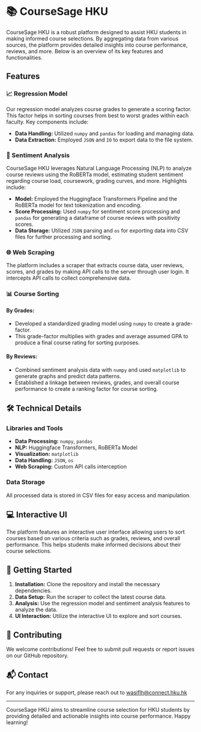 # 📚 CourseSage HKU

CourseSage HKU is a robust platform designed to assist HKU students in making informed course selections. By aggregating data from various sources, the platform provides detailed insights into course performance, reviews, and more. Below is an overview of its key features and functionalities.

## Features

### 📈 Regression Model
Our regression model analyzes course grades to generate a scoring factor. This factor helps in sorting courses from best to worst grades within each faculty. Key components include:
- **Data Handling:** Utilized `numpy` and `pandas` for loading and managing data.
- **Data Extraction:** Employed `JSON` and `IO` to export data to the file system.

### 🧠 Sentiment Analysis
CourseSage HKU leverages Natural Language Processing (NLP) to analyze course reviews using the RoBERTa model, estimating student sentiment regarding course load, coursework, grading curves, and more. Highlights include:
- **Model:** Employed the Huggingface Transformers Pipeline and the RoBERTa model for text tokenization and encoding.
- **Score Processing:** Used `numpy` for sentiment score processing and `pandas` for generating a dataframe of course reviews with positivity scores.
- **Data Storage:** Utilized `JSON` parsing and `os` for exporting data into CSV files for further processing and sorting.

### 🌐 Web Scraping
The platform includes a scraper that extracts course data, user reviews, scores, and grades by making API calls to the server through user login. It intercepts API calls to collect comprehensive data.

### 📊 Course Sorting
#### By Grades:
- Developed a standardized grading model using `numpy` to create a grade-factor.
- This grade-factor multiplies with grades and average assumed GPA to produce a final course rating for sorting purposes.

#### By Reviews:
- Combined sentiment analysis data with `numpy` and used `matplotlib` to generate graphs and predict data patterns.
- Established a linkage between reviews, grades, and overall course performance to create a ranking factor for course sorting.

## 🛠️ Technical Details
### Libraries and Tools
- **Data Processing:** `numpy`, `pandas`
- **NLP:** Huggingface Transformers, RoBERTa Model
- **Visualization:** `matplotlib`
- **Data Handling:** `JSON`, `os`
- **Web Scraping:** Custom API calls interception

### Data Storage
All processed data is stored in CSV files for easy access and manipulation.

## 💻 Interactive UI
The platform features an interactive user interface allowing users to sort courses based on various criteria such as grades, reviews, and overall performance. This helps students make informed decisions about their course selections.

## 🚀 Getting Started
1. **Installation:** Clone the repository and install the necessary dependencies.
2. **Data Setup:** Run the scraper to collect the latest course data.
3. **Analysis:** Use the regression model and sentiment analysis features to analyze the data.
4. **UI Interaction:** Utilize the interactive UI to explore and sort courses.

## 🤝 Contributing
We welcome contributions! Feel free to submit pull requests or report issues on our GitHub repository.

## 📬 Contact
For any inquiries or support, please reach out to wasiflh@connect.hku.hk

---

CourseSage HKU aims to streamline course selection for HKU students by providing detailed and actionable insights into course performance. Happy learning!
